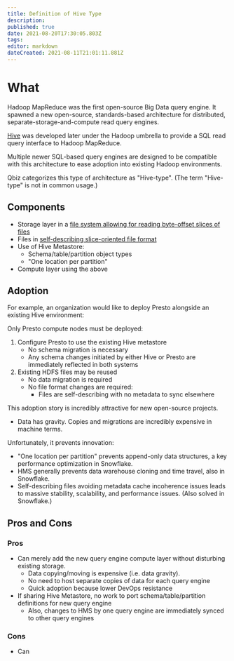 ```yaml
---
title: Definition of Hive Type
description: 
published: true
date: 2021-08-20T17:30:05.803Z
tags: 
editor: markdown
dateCreated: 2021-08-11T21:01:11.881Z
---
```


# What
Hadoop MapReduce was the first open-source Big Data query engine. It spawned a new open-source, standards-based architecture for distributed, separate-storage-and-compute read query engines.

[Hive](/training/qram/nibbles/definition_of_hive) was developed later under the Hadoop umbrella to provide a SQL read query interface to Hadoop MapReduce.

Multiple newer SQL-based query engines are designed to be compatible with this architecture to ease adoption into existing Hadoop environments.

Qbiz categorizes this type of architecture as "Hive-type". (The term "Hive-type" is not in common usage.)

## Components
- Storage layer in a [file system allowing for reading byte-offset slices of files](/training/qram/nibbles/definition_of_hdfs)
- Files in [self-describing slice-oriented file format](/training/qram/dishes/slice_oriented_file_formats)
- Use of Hive Metastore:
  - Schema/table/partition object types
  - "One location per partition"
- Compute layer using the above

## Adoption
For example, an organization would like to deploy Presto alongside an existing Hive environment:

Only Presto compute nodes must be deployed:
1. Configure Presto to use the existing Hive metastore
   - No schema migration is necessary
   - Any schema changes initiated by either Hive or Presto are immediately reflected in both systems
2. Existing HDFS files may be reused
   - No data migration is required
   - No file format changes are required:
     - Files are self-describing with no metadata to sync elsewhere

This adoption story is incredibly attractive for new open-source projects.
- Data has gravity. Copies and migrations are incredibly expensive in machine terms.

Unfortunately, it prevents innovation:
- "One location per partition" prevents append-only data structures, a key performance optimization in Snowflake.
- HMS generally prevents data warehouse cloning and time travel, also in Snowflake.
- Self-describing files avoiding metadata cache incoherence issues leads to massive stability, scalability, and performance issues. (Also solved in Snowflake.)

## Pros and Cons

### Pros
- Can merely add the new query engine compute layer without disturbing existing storage.
  - Data copying/moving is expensive (i.e. data gravity).
  - No need to host separate copies of data for each query engine
  - Quick adoption because lower DevOps resistance
- If sharing Hive Metastore, no work to port schema/table/partition definitions for new query engine
  - Also, changes to HMS by one query engine are immediately synced to other query engines

### Cons
- Can 
